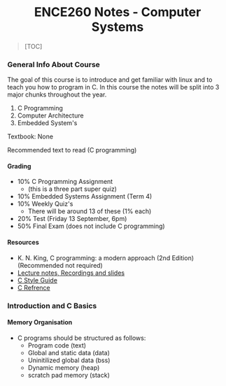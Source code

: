 <center>

# ENCE260 Notes - Computer Systems

</center> 

> [TOC]


### General Info About Course

The goal of this course is to introduce and get familiar with linux and to teach you how to program in C. In this course the notes will be split into 3 major chunks throughout the year.

1. C Programming
2. Computer Architecture
3. Embedded System's

Textbook: None

Recommended text to read (C programming)

#### Grading
- 10% C Programming Assignment
  - (this is a three part super quiz)
- 10% Embedded Systems Assignment (Term 4)
- 10% Weekly Quiz's
  - There will be around 13 of these (1% each)
- 20% Test (Friday 13 September, 6pm)
- 50% Final Exam (does not include C programming)

#### Resources
- K. N. King, C programming: a modern approach (2nd Edition) (Recommended not required)
- [Lecture notes, Recordings and slides](https://learn.canterbury.ac.nz/course/view.php?id=9078&section=1)
- [C Style Guide](https://learn.canterbury.ac.nz/mod/resource/view.php?id=1346587)
- [C Refrence](https://en.cppreference.com/w/c)

### Introduction and C Basics

#### Memory Organisation
- C programs should be structured as follows:
  - Program code (text)
  - Global and static data (data)
  - Uninitilized global data (bss)
  - Dynamic memory (heap)
  - scratch pad memory (stack)

